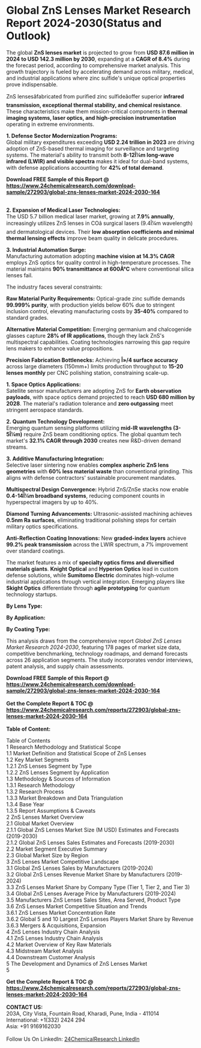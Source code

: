 <h1>Global ZnS Lenses Market Research Report 2024-2030(Status and Outlook)</h1><p>The global <strong>ZnS lenses market</strong> is projected to grow from <strong>USD 87.6 million in 2024 to USD 142.3 million by 2030</strong>, expanding at a <strong>CAGR of 8.4%</strong> during the forecast period, according to comprehensive market analysis. This growth trajectory is fueled by accelerating demand across military, medical, and industrial applications where zinc sulfide's unique optical properties prove indispensable.</p><p>ZnS lensesâfabricated from purified zinc sulfideâoffer superior <strong>infrared transmission, exceptional thermal stability, and chemical resistance</strong>. These characteristics make them mission-critical components in <strong>thermal imaging systems, laser optics, and high-precision instrumentation</strong> operating in extreme environments.</p><p><strong>1. Defense Sector Modernization Programs:</strong><br>
Global military expenditures exceeding <strong>USD 2.24 trillion in 2023</strong> are driving adoption of ZnS-based thermal imaging for surveillance and targeting systems. The material's ability to transmit both <strong>8-12Î¼m long-wave infrared (LWIR) and visible spectra</strong> makes it ideal for dual-band systems, with defense applications accounting for <strong>42% of total demand</strong>.</p><div><b>Download FREE Sample of this Report @ 
            <a href="https://www.24chemicalresearch.com/download-sample/272903/global-zns-lenses-market-2024-2030-164">
            https://www.24chemicalresearch.com/download-sample/272903/global-zns-lenses-market-2024-2030-164</a></b></div><br><p><strong>2. Expansion of Medical Laser Technologies:</strong><br>
The USD 5.7 billion medical laser market, growing at <strong>7.9% annually</strong>, increasingly utilizes ZnS lenses in COâ surgical lasers (9.4Î¼m wavelength) and dermatological devices. Their <strong>low absorption coefficients and minimal thermal lensing effects</strong> improve beam quality in delicate procedures.</p><p><strong>3. Industrial Automation Surge:</strong><br>
Manufacturing automation adopting <strong>machine vision at 14.3% CAGR</strong> employs ZnS optics for quality control in high-temperature processes. The material maintains <strong>90% transmittance at 600Â°C</strong> where conventional silica lenses fail.</p><p>The industry faces several constraints:</p><p><strong>Raw Material Purity Requirements:</strong> Optical-grade zinc sulfide demands <strong>99.999% purity</strong>, with production yields below 60% due to stringent inclusion control, elevating manufacturing costs by <strong>35-40%</strong> compared to standard grades.</p><p><strong>Alternative Material Competition:</strong> Emerging germanium and chalcogenide glasses capture <strong>28% of IR applications</strong>, though they lack ZnS's multispectral capabilities. Coating technologies narrowing this gap require lens makers to enhance value propositions.</p><p><strong>Precision Fabrication Bottlenecks:</strong> Achieving <strong>Î»/4 surface accuracy</strong> across large diameters (150mm+) limits production throughput to <strong>15-20 lenses monthly</strong> per CNC polishing station, constraining scale-up.</p><p><strong>1. Space Optics Applications:</strong><br>
Satellite sensor manufacturers are adopting ZnS for <strong>Earth observation payloads</strong>, with space optics demand projected to reach <strong>USD 680 million by 2028</strong>. The material's radiation tolerance and <strong>zero outgassing</strong> meet stringent aerospace standards.</p><p><strong>2. Quantum Technology Development:</strong><br>
Emerging quantum sensing platforms utilizing <strong>mid-IR wavelengths (3-5Î¼m)</strong> require ZnS beam conditioning optics. The global quantum tech market's <strong>32.1% CAGR through 2030</strong> creates new R&amp;D-driven demand streams.</p><p><strong>3. Additive Manufacturing Integration:</strong><br>
Selective laser sintering now enables <strong>complex aspheric ZnS lens geometries</strong> with <strong>60% less material waste</strong> than conventional grinding. This aligns with defense contractors' sustainable procurement mandates.</p><p><strong>Multispectral Design Convergence:</strong> Hybrid ZnS/ZnSe stacks now enable <strong>0.4-14Î¼m broadband systems</strong>, reducing component counts in hyperspectral imagers by up to 40%.</p><p><strong>Diamond Turning Advancements:</strong> Ultrasonic-assisted machining achieves <strong>0.5nm Ra surfaces</strong>, eliminating traditional polishing steps for certain military optics specifications.</p><p><strong>Anti-Reflection Coating Innovations:</strong> New <strong>graded-index layers</strong> achieve <strong>99.2% peak transmission</strong> across the LWIR spectrum, a 7% improvement over standard coatings.</p><p>The market features a mix of <strong>specialty optics firms and diversified materials giants</strong>. <strong>Knight Optical</strong> and <strong>Hyperion Optics</strong> lead in custom defense solutions, while <strong>Sumitomo Electric</strong> dominates high-volume industrial applications through vertical integration. Emerging players like <strong>Skight Optics</strong> differentiate through <strong>agile prototyping</strong> for quantum technology startups.</p><p><strong>By Lens Type:</strong></p><p><strong>By Application:</strong></p><p><strong>By Coating Type:</strong></p><p>This analysis draws from the comprehensive report <em>Global ZnS Lenses Market Research 2024-2030</em>, featuring 178 pages of market size data, competitive benchmarking, technology roadmaps, and demand forecasts across 26 application segments. The study incorporates vendor interviews, patent analysis, and supply chain assessments.</p><div><b>Download FREE Sample of this Report @ 
            <a href="https://www.24chemicalresearch.com/download-sample/272903/global-zns-lenses-market-2024-2030-164">
            https://www.24chemicalresearch.com/download-sample/272903/global-zns-lenses-market-2024-2030-164</a></b></div><br><div><b>Get the Complete Report & TOC @ 
            <a href="https://www.24chemicalresearch.com/reports/272903/global-zns-lenses-market-2024-2030-164">
            https://www.24chemicalresearch.com/reports/272903/global-zns-lenses-market-2024-2030-164</a></b></div><br>
            <b>Table of Content:</b><p>Table of Contents<br />
1 Research Methodology and Statistical Scope<br />
1.1 Market Definition and Statistical Scope of ZnS Lenses<br />
1.2 Key Market Segments<br />
1.2.1 ZnS Lenses Segment by Type<br />
1.2.2 ZnS Lenses Segment by Application<br />
1.3 Methodology & Sources of Information<br />
1.3.1 Research Methodology<br />
1.3.2 Research Process<br />
1.3.3 Market Breakdown and Data Triangulation<br />
1.3.4 Base Year<br />
1.3.5 Report Assumptions & Caveats<br />
2 ZnS Lenses Market Overview<br />
2.1 Global Market Overview<br />
2.1.1 Global ZnS Lenses Market Size (M USD) Estimates and Forecasts (2019-2030)<br />
2.1.2 Global ZnS Lenses Sales Estimates and Forecasts (2019-2030)<br />
2.2 Market Segment Executive Summary<br />
2.3 Global Market Size by Region<br />
3 ZnS Lenses Market Competitive Landscape<br />
3.1 Global ZnS Lenses Sales by Manufacturers (2019-2024)<br />
3.2 Global ZnS Lenses Revenue Market Share by Manufacturers (2019-2024)<br />
3.3 ZnS Lenses Market Share by Company Type (Tier 1, Tier 2, and Tier 3)<br />
3.4 Global ZnS Lenses Average Price by Manufacturers (2019-2024)<br />
3.5 Manufacturers ZnS Lenses Sales Sites, Area Served, Product Type<br />
3.6 ZnS Lenses Market Competitive Situation and Trends<br />
3.6.1 ZnS Lenses Market Concentration Rate<br />
3.6.2 Global 5 and 10 Largest ZnS Lenses Players Market Share by Revenue<br />
3.6.3 Mergers & Acquisitions, Expansion<br />
4 ZnS Lenses Industry Chain Analysis<br />
4.1 ZnS Lenses Industry Chain Analysis<br />
4.2 Market Overview of Key Raw Materials<br />
4.3 Midstream Market Analysis<br />
4.4 Downstream Customer Analysis<br />
5 The Development and Dynamics of ZnS Lenses Market <br />
5</p><div><b>Get the Complete Report & TOC @ 
            <a href="https://www.24chemicalresearch.com/reports/272903/global-zns-lenses-market-2024-2030-164">
            https://www.24chemicalresearch.com/reports/272903/global-zns-lenses-market-2024-2030-164</a></b></div><br><b>CONTACT US:</b><br>
            203A, City Vista, Fountain Road, Kharadi, Pune, India - 411014<br>
            International: +1(332) 2424 294<br>
            Asia: +91 9169162030 <br><br>
            Follow Us On LinkedIn: <a href="https://www.linkedin.com/company/24chemicalresearch/">24ChemicalResearch LinkedIn</a>